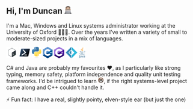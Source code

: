 ## Hi, I'm Duncan <img src=images/memoji.png height="20" alt="memoji">

I'm a Mac, Windows and Linux systems administrator working at the University of Oxford 👨🏻‍🎓.
Over the years I've written a variety of small to moderate-sized projects in a mix of languages.

<img src=images/full_colored_dark.svg height="30" alt="Bash"> <img src=images/ps_black_128.svg height="30" alt="Powershell"> <img src=images/python.svg height="30" alt="Python"> <img src=images/ISO_C%2B%2B_Logo.svg height="30" alt="C++"> <img src=images/Logo_C_sharp.svg height="30" alt="C#"> <img src=images/F_Sharp_logo.svg height="30" alt="F#"> <img src=images/Java.png height="30" alt="Java">

C# and Java are probably my favourites ❤️, as I particularly like strong typing, memory
safety, platform independence and quality unit testing frameworks. I'd be intrigued to learn
<img src=images/rust-logo-64x64.png height="15" title="Rust">,
if the right systems-level project came along and C++ couldn't handle it.

⚡ Fun fact: I have a real, slightly pointy, elven-style ear (but just the one)

<!--
**halfelven/halfelven** is a ✨ _special_ ✨ repository because its `README.md`
(this file) appears on your GitHub profile.

Here are some ideas to get you started:

- 🔭 I’m currently working on ...
- 🌱 I’m currently learning ...
- 👯 I’m looking to collaborate on ...
- 🤔 I’m looking for help with ...
- 💬 Ask me about ...
- 📫 How to reach me: ...
- 😄 Pronouns: ...
- ⚡ Fun fact: ...
-->
